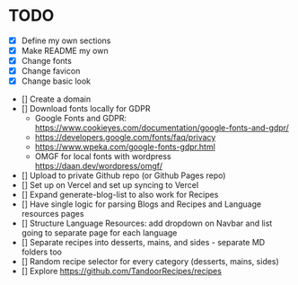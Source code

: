 # TODO
- [x] Define my own sections
- [x] Make README my own
- [x] Change fonts
- [x] Change favicon
- [x] Change basic look
- [] Create a domain
- [] Download fonts locally for GDPR
  - Google Fonts and GDPR: https://www.cookieyes.com/documentation/google-fonts-and-gdpr/ 
  - https://developers.google.com/fonts/faq/privacy
  - https://www.wpeka.com/google-fonts-gdpr.html 
  - OMGF for local fonts with wordpress https://daan.dev/wordpress/omgf/
- [] Upload to private Github repo (or Github Pages repo)
- [] Set up on Vercel and set up syncing to Vercel
- [] Expand generate-blog-list to also work for Recipes
- [] Have single logic for parsing Blogs and Recipes and Language resources pages
- [] Structure Language Resources: add dropdown on Navbar and list going to separate page for each language
- [] Separate recipes into desserts, mains, and sides  - separate MD folders too
- [] Random recipe selector for every category (desserts, mains, sides)
- [] Explore https://github.com/TandoorRecipes/recipes
